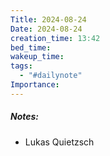 ```yaml
---
Title: 2024-08-24
Date: 2024-08-24
creation_time: 13:42
bed_time: 
wakeup_time: 
tags:
  - "#dailynote"
Importance:
---
```

##### Notes:
- Lukas Quietzsch